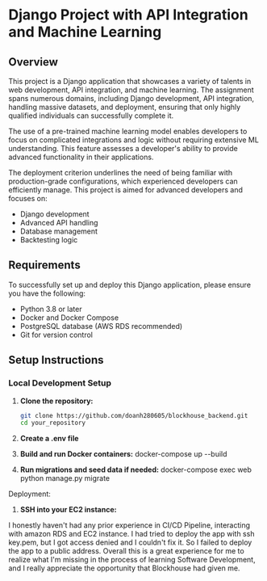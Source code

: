 # Django Project with API Integration and Machine Learning

## Overview

This project is a Django application that showcases a variety of talents in web development, API integration, and machine learning. The assignment spans numerous domains, including Django development, API integration, handling massive datasets, and deployment, ensuring that only highly qualified individuals can successfully complete it.

The use of a pre-trained machine learning model enables developers to focus on complicated integrations and logic without requiring extensive ML understanding. This feature assesses a developer's ability to provide advanced functionality in their applications.

The deployment criterion underlines the need of being familiar with production-grade configurations, which experienced developers can efficiently manage. This project is aimed for advanced developers and focuses on:

- Django development
- Advanced API handling
- Database management
- Backtesting logic

## Requirements

To successfully set up and deploy this Django application, please ensure you have the following:

- Python 3.8 or later
- Docker and Docker Compose
- PostgreSQL database (AWS RDS recommended)
- Git for version control

## Setup Instructions

### Local Development Setup

1. **Clone the repository:**

   ```bash
   git clone https://github.com/doanh280605/blockhouse_backend.git
   cd your_repository
2. **Create a .env file**

3. **Build and run Docker containers:**
    docker-compose up --build

4. **Run migrations and seed data if needed:**
    docker-compose exec web python manage.py migrate

Deployment: 
1. **SSH into your EC2 instance:**

I honestly haven't had any prior experience in CI/CD Pipeline, interacting with amazon RDS and EC2 instance. I had tried to deploy the app with ssh key.pem, but I got access denied and I couldn't fix it. So I failed to deploy the app to a public address. 
Overall this is a great experience for me to realize what I'm missing in the process of learning Software Development, and I really appreciate the opportunity that Blockhouse had given me.

